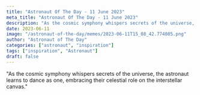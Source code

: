 ```yaml
---
title: "Astronaut Of The Day - 11 June 2023"
meta_title: "Astronaut Of The Day - 11 June 2023"
description: "As the cosmic symphony whispers secrets of the universe, the astronaut learns to dance as one, embracing their celestial role on the interstellar canvas."
date: 2023-06-11
image: "/astronaut-of-the-day/memes/2023-06-11T15_08_42.774085.png"
author: "Astronaut of The Day"
categories: ["astronaut", "inspiration"]
tags: ["inspiration", "Astronaut"]
draft: false
---
```

"As the cosmic symphony whispers secrets of the universe, the astronaut learns to dance as one, embracing their celestial role on the interstellar canvas."
        